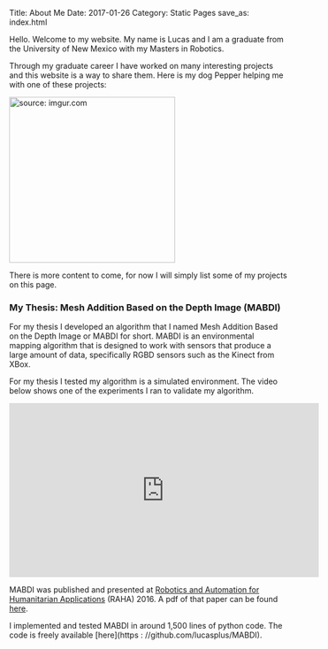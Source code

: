 Title: About Me
Date: 2017-01-26
Category: Static Pages
save_as: index.html

Hello. Welcome to my website. My name is Lucas and I am a graduate from the University of New Mexico with my Masters in Robotics.

Through my graduate career I have worked on many interesting projects and this website is a way to share them. Here is my dog Pepper helping me with one of these projects:

<a href="http://imgur.com/QeLSBBm"><img src="http://i.imgur.com/QeLSBBm.jpg" title="source: imgur.com" style="width:300px;" /></a>

There is more content to come, for now I will simply list some of my projects on this page.

### My Thesis: Mesh Addition Based on the Depth Image (MABDI)

For my thesis I developed an algorithm that I named Mesh Addition Based on the Depth Image or MABDI for short. MABDI is an environmental mapping algorithm that is designed to work with sensors that produce a large amount of data, specifically RGBD sensors such as the Kinect from XBox.

For my thesis I tested my algorithm is a simulated environment. The video below shows one of the experiments I ran to validate my algorithm.

<iframe width="560" height="315" src="https://www.youtube.com/embed/SFv2fov3yM0" frameborder="0" allowfullscreen></iframe>

MABDI was published and presented at [Robotics and Automation for Humanitarian Applications](raha2016.org) (RAHA) 2016. A pdf of that paper can be found [here]({filename}/pdfs/paper_raha.pdf).

I implemented and tested MABDI in around 1,500 lines of python code. The code is freely available [here](https : //github.com/lucasplus/MABDI).
